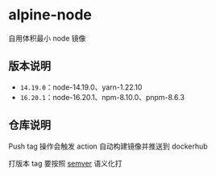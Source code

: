 # alpine-node
自用体积最小 node 镜像

## 版本说明

- `14.19.0`：node-14.19.0、yarn-1.22.10
- `16.20.1`：node-16.20.1、npm-8.10.0、pnpm-8.6.3

## 仓库说明

Push tag 操作会触发 action 自动构建镜像并推送到 dockerhub

打版本 tag 要按照 [semver](https://semver.org/lang/zh-CN/) 语义化打